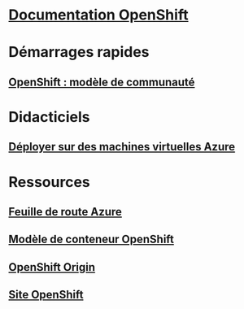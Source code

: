 # [Documentation OpenShift](index.md)
# Démarrages rapides
## [OpenShift : modèle de communauté](https://azure.microsoft.com/en-us/resources/templates/openshift-origin-rhel/)
# Didacticiels
## [Déployer sur des machines virtuelles Azure](/azure/virtual-machines/linux/openshift-get-started)
# Ressources
## [Feuille de route Azure](https://azure.microsoft.com/roadmap/)
## [Modèle de conteneur OpenShift](https://github.com/Microsoft/openshift-container-platform)
## [OpenShift Origin](https://docs.openshift.org/latest/getting_started/index.html)
## [Site OpenShift](https://docs.openshift.org/latest/welcome/index.html)
